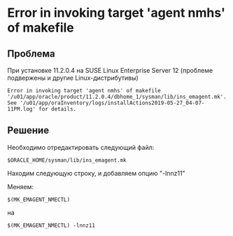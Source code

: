 # Error in invoking target 'agent nmhs' of makefile

## Проблема

При установке 11.2.0.4 на SUSE Linux Enterprise Server 12 (проблеме подвержены и другие Linux-дистрибутивы)

```
Error in invoking target 'agent nmhs' of makefile '/u01/app/oracle/product/11.2.0.4/dbhome_1/sysman/lib/ins_emagent.mk'. See '/u01/app/oraInventory/logs/installActions2019-05-27_04-07-11PM.log' for details.
```

## Решение

Необходимо отредактировать следующий файл:

```
$ORACLE_HOME/sysman/lib/ins_emagent.mk
```

Находим следующую строку, и добавляем опцию "-lnnz11"

Меняем:
```
$(MK_EMAGENT_NMECTL)
```
на
```
$(MK_EMAGENT_NMECTL) -lnnz11
```